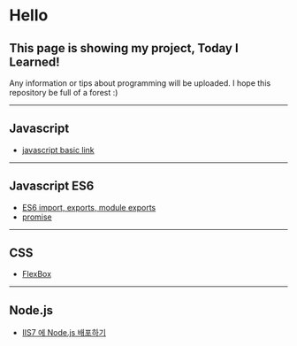 Hello
=
This page is showing my project, Today I Learned!
-

Any information or tips about programming will be uploaded. I hope this repository be full of a forest :)

------

## Javascript

- [javascript basic link](https://poiemaweb.com/)

-------

## Javascript ES6

- [ES6 import, exports, module exports](https://github.com/SooJungChae/TIL/blob/master/es6_import.md)
- [promise](http://programmingsummaries.tistory.com/325)

-------

## CSS

- [FlexBox](https://github.com/SooJungChae/TIL/blob/master/css/flexbox.md)


-------

## Node.js

- [IIS7 에 Node.js 배포하기](https://github.com/SooJungChae/TIL/blob/master/node_iis.md)
